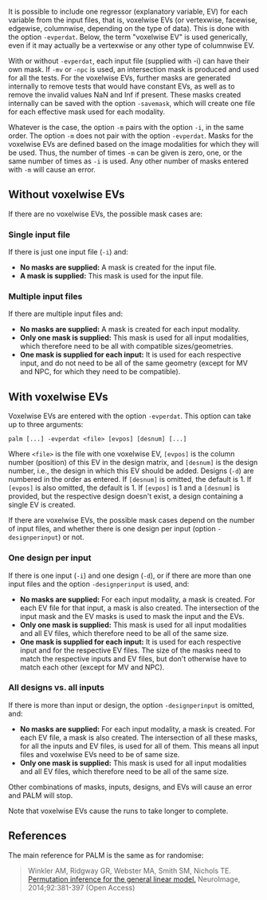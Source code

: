 It is possible to include one regressor (explanatory variable, EV) for each variable from the input files, that is, voxelwise EVs (or vertexwise, facewise, edgewise, columnwise, depending on the type of data). This is done with the option `-evperdat`. Below, the term "voxelwise EV" is used generically, even if it may actually be a vertexwise or any other type of columnwise EV.

With or without `-evperdat`, each input file (supplied with -i) can have their own mask. If `-mv` or `-npc` is used, an intersection mask is produced and used for all the tests. For the voxelwise EVs, further masks are generated internally to remove tests that would have constant EVs, as well as to remove the invalid values NaN and Inf if present. These masks created internally can be saved with the option `-savemask`, which will create one file for each effective mask used for each modality.

Whatever is the case, the option `-m` pairs with the option `-i`, in the same order. The option `-m` does not pair with the option `-evperdat`. Masks for the voxelwise EVs are defined based on the image modalities for which they will be used. Thus, the number of times `-m` can be given is zero, one, or the same number of times as `-i` is used. Any other number of masks entered with `-m` will cause an error.

## Without voxelwise EVs

If there are no voxelwise EVs, the possible mask cases are:

### Single input file

If there is just one input file (`-i`) and:

* **No masks are supplied:** A mask is created for the input file.
* **A mask is supplied:** This mask is used for the input file.

### Multiple input files

If there are multiple input files and:

* **No masks are supplied:** A mask is created for each input modality.
* **Only one mask is supplied:** This mask is used for all input modalities, which therefore need to be all with compatible sizes/geometries.
* **One mask is supplied for each input:** It is used for each respective input, and do not need to be all of the same geometry (except for MV and NPC, for which they need to be compatible).

## With voxelwise EVs

Voxelwise EVs are entered with the option `-evperdat`. This option can take up to three arguments:

```
palm [...] -evperdat <file> [evpos] [desnum] [...]
```

Where `<file>` is the file with one voxelwise EV, `[evpos]` is the column number (position) of this EV in the design matrix, and `[desnum]` is the design number, i.e., the design in which this EV should be added. Designs (`-d`) are numbered in the order as entered. If `[desnum]` is omitted, the default is 1. If `[evpos]` is also omitted, the default is 1. If `[evpos]` is 1 and a `[desnum]` is provided, but the respective design doesn't exist, a design containing a single EV is created.

If there are voxelwise EVs, the possible mask cases depend on the number of input files, and whether there is one design per input (option `-designperinput`) or not.

### One design per input

If there is one input (`-i`) and one design (`-d`), or if there are more than one input files and the option `-designperinput` is used, and:

* **No masks are supplied:** For each input modality, a mask is created. For each EV file for that input, a mask is also created. The intersection of the input mask and the EV masks is used to mask the input and the EVs.
* **Only one mask is supplied:** This mask is used for all input modalities and all EV files, which therefore need to be all of the same size.
* **One mask is supplied for each input:** It is used for each respective input and for the respective EV files. The size of the masks need to match the respective inputs and EV files, but don't otherwise have to match each other (except for MV and NPC).

### All designs vs. all inputs

If there is more than input or design, the option `-designperinput` is omitted, and:

* **No masks are supplied:** For each input modality, a mask is created. For each EV file, a mask is also created. The intersection of all these masks, for all the inputs and EV files, is used for all of them. This means all input files and voxelwise EVs need to be of same size.
* **Only one mask is supplied:** This mask is used for all input modalities and all EV files, which therefore need to be all of the same size.

Other combinations of masks, inputs, designs, and EVs will cause an error and PALM will stop.

Note that voxelwise EVs cause the runs to take longer to complete.

## References

The main reference for PALM is the same as for randomise:

> Winkler AM, Ridgway GR, Webster MA, Smith SM, Nichols TE. [Permutation inference for the general linear model.](http://www.sciencedirect.com/science/article/pii/S1053811914000913) NeuroImage, 2014;92:381-397 (Open Access)
